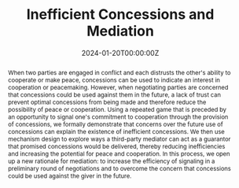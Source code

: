 ---
abstract: "When two parties are engaged in conflict and each distrusts the other's ability to cooperate or make peace, concessions can be used to indicate an interest in cooperation or peacemaking. However, when negotiating parties are concerned that concessions could be used against them in the future, a lack of trust can prevent optimal concessions from being made and therefore reduce the possibility of peace or cooperation. Using a repeated game that is preceded by an opportunity to signal one's commitment to cooperation through the provision of concessions, we formally demonstrate that concerns over the future use of concessions can explain the existence of inefficient concessions. We then use mechanism design to explore ways a third-party mediator can act as a guarantor that promised concessions would be delivered, thereby reducing inefficiencies and increasing the potential for peace and cooperation. In this process, we open up a new rationale for mediation: to increase the efficiency of signaling in a preliminary round of negotiations and to overcome the concern that concessions could be used against the giver in the future."
author_notes:
-
authors:
- admin
- Ben Horne
date: "2024-01-20T00:00:00Z"
doi: ""
featured: false
projects: []
publication: 'Conditionally accepted, Quarterly Journal of Political Science'
publication_short: ""
publication_types:
- "2"
publishDate: "2016-12-24T00:00:00Z"
slides: ""
summary: "
<details>
  <summary>Abstract</summary>
  
When two parties are engaged in conflict and each distrusts the other's ability to pursue peace, concessions can be used to indicate an interest in making peace. However, when negotiating parties are concerned that concessions could be used against them in the future, a lack of trust can prevent optimal concessions from being made. It can also reduce the possibility of peace. We use mechanism design to explore ways in which a third party mediator can act as a guarantor that promised concessions will be delivered, thereby reducing inefficiencies and increasing the potential for peace. In this process, we open up a new rationale for mediation: to increase the inefficiency of signaling in a preliminary round of negotiations.
</details>"
title: "Inefficient Concessions and Mediation"
tags:
- Conflict
- Mediation
- Asymmetric Information
url_code: ""
url_dataset: ""
url_pdf: ""
url_poster: ""
url_project: ""
url_slides: "https://github.com/kbuzard/InefficientConcessions/blob/master/presentation.pdf"
url_source: ""
url_video: ""
links:
- name: Working paper
  url: 'https://github.com/kbuzard/InefficientConcessions/blob/master/QJPS/Inefficient_Concessions.pdf'
---
